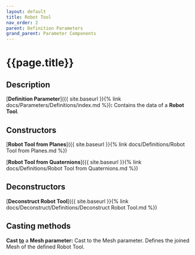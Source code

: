 ```yaml
---
layout: default
title: Robot Tool
nav_order: 2
parent: Definition Parameters
grand_parent: Parameter Components
---
```


# **{{page.title}}**

## **Description**

[**Definition Parameter**]({{ site.baseurl }}{% link docs/Parameters/Definitions/index.md %})**:** 
Contains the data of a **Robot Tool**.

## **Constructors**

[**Robot Tool from Planes**]({{ site.baseurl }}{% link docs/Definitions/Robot Tool from Planes.md %})

[**Robot Tool from Quaternions**]({{ site.baseurl }}{% link docs/Definitions/Robot Tool from Quaternions.md %})

## **Deconstructors**

[**Deconstruct Robot Tool**]({{ site.baseurl }}{% link docs/Deconstruct/Definitions/Deconstruct Robot Tool.md %})

## **Casting methods**

**Cast <u>to</u>** a **Mesh parameter:** Cast to the Mesh parameter. Defines the joined Mesh of the defined Robot Tool.